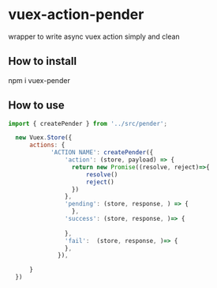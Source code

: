 # vuex-action-pender
wrapper to write async vuex action simply and clean

## How to install
npm i vuex-pender

## How to use
```javascript
import { createPender } from '../src/pender';

  new Vuex.Store({
      actions: {
            'ACTION NAME': createPender({
                'action': (store, payload) => {
                  return new Promise((resolve, reject)=>{
                      resolve()
                      reject()
                  })
                },
                'pending': (store, response, ) => {
                  },
                'success': (store, response, )=> {
  
                },
                'fail':  (store, response, )=> {
                },
              }),

      }
  })
```
